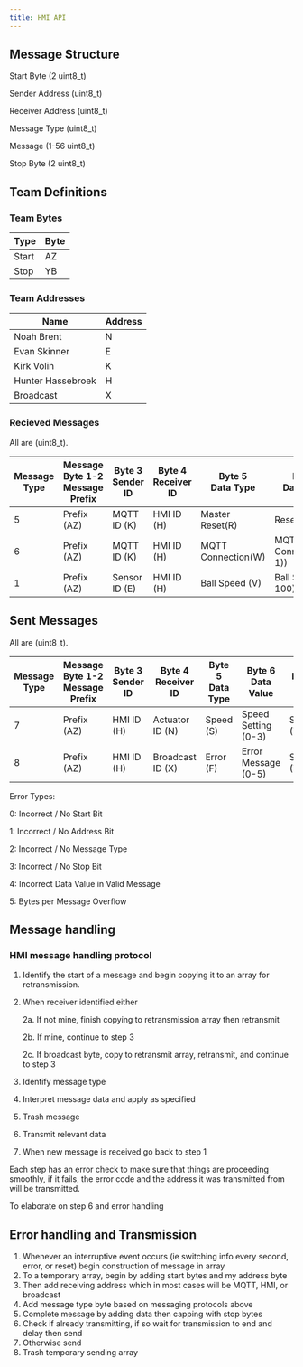 ```yaml
---
title: HMI API
---
```

## Message Structure

Start Byte (2 uint8_t)

Sender Address (uint8_t)

Receiver Address (uint8_t)

Message Type (uint8_t)

Message (1-56 uint8_t)

Stop Byte (2 uint8_t)

## Team Definitions

### Team Bytes

| Type |  Byte  |
| -----------| ----------- |
| Start | AZ  |
| Stop | YB |

### Team Addresses

| Name |  Address  |
| -----------| ----------- |
| Noah Brent | N  |
|Evan Skinner| E |
|Kirk Volin| K |
|Hunter Hassebroek| H |
| Broadcast | X |

### Recieved Messages
All are (uint8_t).

| Message Type | Message Byte 1-2 <br> Message Prefix | Byte 3 <br> Sender ID | Byte 4 <br> Receiver ID | Byte 5 <br> Data Type | Byte 6 <br> Data Value| Byte 7-8 |
|----------|---------------|--------|-----------|--------|--| --|
| 5 | Prefix (AZ)| MQTT ID (K)| HMI ID (H)| Master Reset(R) | Reset(1) | Suffix (YB) |
| 6 | Prefix (AZ)| MQTT ID (K)| HMI ID (H)| MQTT Connection(W) | MQTT Connection(0-1)) | Suffix (YB) |
| 1 | Prefix (AZ)| Sensor ID (E)| HMI ID (H)| Ball Speed (V) | Ball Speed (0-100) | Suffix (YB) |

## Sent Messages

All are (uint8_t).

| Message Type | Message Byte 1-2 <br> Message Prefix | Byte 3 <br> Sender ID | Byte 4 <br> Receiver ID | Byte 5 <br> Data Type | Byte 6 <br> Data Value| Byte 7-8 |
|----------|---------------|--------|-----------|--------|--| --|
| 7 | Prefix (AZ)| HMI ID (H)| Actuator ID (N)| Speed (S) | Speed Setting (0-3) | Suffix (YB) |
| 8 | Prefix (AZ)| HMI ID (H)| Broadcast ID (X)| Error (F) | Error Message (0-5) | Suffix (YB) |

Error Types:

0: Incorrect / No Start Bit

1: Incorrect / No Address Bit

2: Incorrect / No Message Type

3: Incorrect / No Stop Bit

4: Incorrect Data Value in Valid Message

5: Bytes per Message Overflow

## Message handling 
### HMI message handling protocol
1.  Identify the start of a message and begin copying it to an array for retransmission.
2.  When receiver identified either
  
    2a. If not mine, finish copying to retransmission array then retransmit

    2b. If mine, continue to step 3

    2c. If broadcast byte, copy to retransmit array, retransmit, and continue to step 3
    
 3. Identify message type
 4. Interpret message data and apply as specified
 5. Trash message
 6. Transmit relevant data
 7. When new message is received go back to step 1

Each step has an error check to make sure that things are proceeding smoothly, if it fails, the error code and the address it was transmitted from will be transmitted.

To elaborate on step 6 and error handling

## Error handling and Transmission
1. Whenever an interruptive event occurs (ie switching info every second, error, or reset) begin construction of message in array
2. To a temporary array, begin by adding start bytes and my address byte
3. Then add receiving address which in most cases will be MQTT, HMI, or broadcast
4. Add message type byte based on messaging protocols above
5. Complete message by adding data then capping with stop bytes
6. Check if already transmitting, if so wait for transmission to end and delay then send
7. Otherwise send
8. Trash temporary sending array



